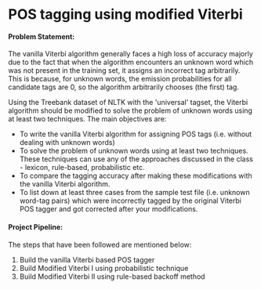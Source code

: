 # POS tagging using modified Viterbi

#### Problem Statement:

The vanilla Viterbi algorithm generally faces a high loss of accuracy majorly due to the fact that when the algorithm encounters an unknown word which was not present in the training set, it assigns an incorrect tag arbitrarily. This is because, for unknown words, the emission probabilities for all candidate tags are 0, so the algorithm arbitrarily chooses (the first) tag.

Using the Treebank dataset of NLTK with the 'universal' tagset, the Viterbi algorithm should be modified to solve the problem of unknown words using at least two techniques. The main objectives are:

- To write the vanilla Viterbi algorithm for assigning POS tags (i.e. without dealing with unknown words)
- To solve the problem of unknown words using at least two techniques. These techniques can use any of the approaches discussed in the class - lexicon, rule-based, probabilistic etc.
- To compare the tagging accuracy after making these modifications with the vanilla Viterbi algorithm.
- To list down at least three cases from the sample test file (i.e. unknown word-tag pairs) which were incorrectly tagged by the original Viterbi POS tagger and got corrected after your modifications.

#### Project Pipeline:

The steps that have been followed are mentioned below:

1. Build the vanilla Viterbi based POS tagger
2. Build Modified Viterbi I using probabilistic technique
3. Build Modified Viterbi II using rule-based backoff method
